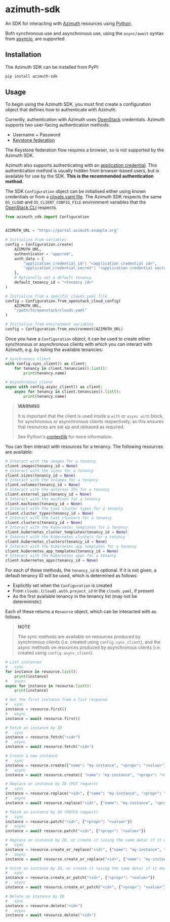 # azimuth-sdk

An SDK for interacting with [Azimuth](https://github.com/stackhpc/azimuth) resources using
[Python](https://www.python.org/).

Both synchronous use and asynchronous use, using the `async/await` syntax from
[asyncio](https://docs.python.org/3/library/asyncio.html), are supported.

## Installation

The Azimuth SDK can be installed from PyPI:

```sh
pip install azimuth-sdk
```

## Usage

To begin using the Azimuth SDK, you must first create a configuration object that defines how
to authenticate with Azimuth.

Currently, authentication with Azimuth uses [OpenStack](https://www.openstack.org/) credentials.
Azimuth supports two user-facing authentication methods:

  * Username + Password
  * [Keystone federation](https://docs.openstack.org/keystone/latest/admin/federation/introduction.html)

The Keystone federation flow requires a browser, so is not supported by the Azimuth SDK.

Azimuth also supports authenticating with an
[application credential](https://docs.openstack.org/keystone/latest/user/application_credentials.html).
This authentication method is usually hidden from browser-based users, but is available for use
by the SDK. **This is the recommended authentication method.**

The SDK `Configuration` object can be initialised either using known credentials or from a
[clouds.yaml file](https://docs.openstack.org/python-openstackclient/pike/configuration/index.html).
The Azimuth SDK respects the same `OS_CLOUD` and `OS_CLIENT_CONFIG_FILE` environment variables that
the [OpenStack CLI](https://docs.openstack.org/python-openstackclient/latest/) respects.

```python
from azimuth_sdk import Configuration


AZIMUTH_URL = "https://portal.azimuth.example.org"

# Initialise from variables
config = Configuration.create(
    AZIMUTH_URL,
    authenticator = "appcred",
    auth_data = {
        "application_credential_id": "<application credential id>",
        "application_credential_secret": "<application credential secret>",
    },
    # Optionally set a default tenancy
    default_tenancy_id = "<tenancy id>"
)

# Initialise from a specific clouds.yaml file
config = Configuration.from_openstack_cloud_config(
    AZIMUTH_URL,
    "/path/to/openstack/clouds.yaml"
)

# Initialise from environment variables
config = Configuration.from_environment(AZIMUTH_URL)
```

Once you have a `Configuration` object, it can be used to create either synchronous or
asynchronous clients with which you can interact with Azimuth, e.g. by listing the
available tenancies:

```python
# Synchronous client
with config.sync_client() as client:
    for tenancy in client.tenancies().list():
        print(tenancy.name)

# Asynchronous client
async with config.async_client() as client:
    async for tenancy in client.tenancies().list():
        print(tenancy.name)
```

> **WARNING**
>
> It is important that the client is used inside a `with` or `async with` block, for
> synchronous or asynchronous clients respectively, as this ensures that resources
> are set up and released as required.
>
> See Python's [contextlib](https://docs.python.org/3/library/contextlib.html) for more information.

You can then interact with resources for a tenancy. The following resources are available:

```python
# Interact with the images for a tenancy
client.images(tenancy_id = None)
# Interact with the sizes for a tenancy
client.sizes(tenancy_id = None)
# Interact with the volumes for a tenancy
client.volumes(tenancy_id = None)
# Interact with the external IPs for a tenancy
client.external_ips(tenancy_id = None)
# Interact with the machines for a tenancy
client.machines(tenancy_id = None)
# Interact with the CaaS cluster types for a tenancy
client.cluster_types(tenancy_id = None)
# Interact with the CaaS clusters for a tenancy
client.clusters(tenancy_id = None)
# Interact with the Kubernetes templates for a tenancy
client.kubernetes_cluster_templates(tenancy_id = None)
# Interact with the Kubernetes clusters for a tenancy
client.kubernetes_clusters(tenancy_id = None)
# Interact with the Kubernetes app templates for a tenancy
client.kubernetes_app_templates(tenancy_id = None)
# Interact with the Kubernetes apps for a tenancy
client.kubernetes_apps(tenancy_id = None)
```

For each of these methods, the `tenancy_id` is optional. If it is not given, a default
tenancy ID will be used, which is determined as follows:

  * Explicitly set when the `Configuration` is created
  * From `clouds.{cloud}.auth.project_id` in the `clouds.yaml`, if present
  * As the first available tenancy in the tenancy list (may not be deterministic)

Each of these returns a `Resource` object, which can be interacted with as follows.

> **NOTE**
>
> The sync methods are available on resources produced by synchronous clients
> (i.e. created using `config.sync_client`), and the
> async methods on resources produced by asynchronous clients
> (i.e. created using `config.async_client`).

```python
# List instances
#   sync
for instance in resource.list():
    print(instance)
#   async
async for instance in resource.list():
    print(instance)

# Get the first instance from a list response
#   sync
instance = resource.first()
#   async
instance = await resource.first()

# Fetch an instance by ID
#   sync
instance = resource.fetch("<id>")
#   async
instance = await resource.fetch("<id>")

# Create a new instance
#   sync
instance = resource.create({"name": "my-instance", "<prop>": "<value>"})
#   async
instance = await resource.create({ "name": "my-instance", "<prop>": "<value>"})

# Replace an instance by ID (PUT request)
#   sync
instance = resource.replace("<id>", {"name": "my-instance", "<prop>": "<value>"})
#   async
instance = await resource.replace("<id>", {"name": "my-instance", "<prop>": "<value>"})

# Patch an instance by ID (PATCH request)
#   sync
instance = resource.patch("<id>", {"<prop>": "<value>"})
#   async
instance = await resource.patch("<id>", {"<prop>": "<value>"})

# Replace an instance by ID, or create it (using the same data) if it doesn't exist
#   sync
instance = resource.create_or_replace("<id>", {"name": "my-instance", "<prop>": "<value>"})
#   async
instance = await resource.create_or_replace("<id>", {"name": "my-instance", "<prop>": "<value>"})

# Patch an instance by ID, or create it (using the same data) if it doesn't exist
#   sync
instance = resource.create_or_patch("<id>", {"<prop>": "<value>"})
#   async
instance = await resource.create_or_patch("<id>", {"<prop>": "<value>"})

# Delete an instance by ID
#   sync
instance = resource.delete("<id>")
#   async
instance = await resource.delete("<id>")
```
